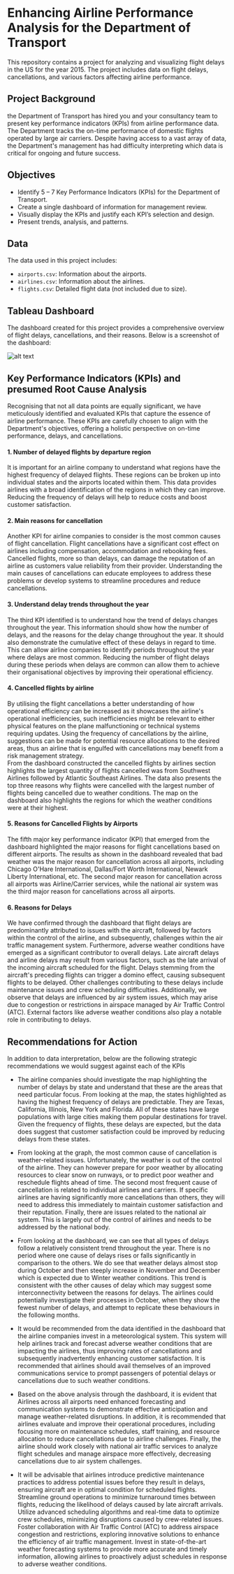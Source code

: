 # Enhancing Airline Performance Analysis for the Department of Transport
This repository contains a project for analyzing and visualizing flight delays in the US for the year 2015. The project includes data on flight delays, cancellations, and various factors affecting airline performance.

## Project Background
the Department of Transport has hired you and your consultancy team to present key performance indicators (KPIs) from airline performance data. The Department tracks the on-time performance of domestic flights operated by large air carriers. Despite having access to a vast array of data, the Department's management has had difficulty interpreting which data is critical for ongoing and future success.

## Objectives
- Identify 5 – 7 Key Performance Indicators (KPIs) for the Department of Transport.
- Create a single dashboard of information for management review.
- Visually display the KPIs and justify each KPI’s selection and design.
- Present trends, analysis, and patterns.

## Data
The data used in this project includes:
- `airports.csv`: Information about the airports.
- `airlines.csv`: Information about the airlines.
- `flights.csv`: Detailed flight data (not included due to size).

## Tableau Dashboard
The dashboard created for this project provides a comprehensive overview of flight delays, cancellations, and their reasons. Below is a screenshot of the dashboard:

![alt text][logo]

[logo]: dashboard/flightsdelaydashboard.png "Flights Delay Dashboard"

## Key Performance Indicators (KPIs) and presumed Root Cause Analysis
Recognising that not all data points are equally significant, we have meticulously identified and evaluated KPIs that capture the essence of airline performance. These KPIs are carefully chosen to align with the Department's objectives, offering a holistic perspective on on-time performance, delays, and cancellations.

#### 1. Number of delayed flights by departure region
It is important for an airline company to understand what regions have the highest frequency of delayed flights. These regions can be broken up into individual states and the airports located within them. This data provides airlines with a broad identification of the regions in which they can improve. Reducing the frequency of delays will help to reduce costs and boost customer satisfaction.

#### 2. Main reasons for cancellation
Another KPI for airline companies to consider is the most common causes of flight cancellation. Flight cancellations have a significant cost effect on airlines including compensation, accommodation and rebooking fees. Cancelled flights, more so than delays, can damage the reputation of an airline as customers value reliability from their provider. Understanding the main causes of cancellations can educate employees to address these problems or develop systems to streamline procedures and reduce cancellations.

#### 3. Understand delay trends throughout the year
The third KPI identified is to understand how the trend of delays changes throughout the year. This information should show how the number of delays, and the reasons for the delay change throughout the year. It should also demonstrate the cumulative effect of these delays in regard to time. This can allow airline companies to identify periods throughout the year where delays are most common. Reducing the number of flight delays during these periods when delays are common can allow them to achieve their organisational objectives by improving their operational efficiency.

#### 4. Cancelled flights by airline
By utilising the flight cancellations a better understanding of how operational efficiency can be increased as it showcases the airline's operational inefficiencies, such inefficiencies might be relevant to either physical features on the plane malfunctioning or technical systems requiring updates. Using the frequency of cancellations by the airline, suggestions can be made for potential resource allocations to the desired areas, thus an airline that is engulfed with cancellations may benefit from a risk management strategy.  
From the dashboard constructed the cancelled flights by airlines section highlights the largest quantity of flights cancelled was from Southwest Airlines followed by Atlantic Southeast Airlines. The data also presents the top three reasons why flights were cancelled with the largest number of flights being cancelled due to weather conditions. The map on the dashboard also highlights the regions for which the weather conditions were at their highest.

#### 5. Reasons for Cancelled Flights by Airports 
The fifth major key performance indicator (KPI) that emerged from the dashboard highlighted the major reasons for flight cancellations based on different airports. The results as shown in the dashboard revealed that bad weather was the major reason for cancellation across all airports, including Chicago O'Hare International, Dallas/Fort Worth International, Newark Liberty International, etc. The second major reason for cancellation across all airports was Airline/Carrier services, while the national air system was the third major reason for cancellations across all airports.  
 
#### 6. Reasons for Delays

We have confirmed through the dashboard that flight delays are predominantly attributed to issues with the aircraft, followed by factors within the control of the airline, and subsequently, challenges within the air traffic management system. Furthermore, adverse weather conditions have emerged as a significant contributor to overall delays.
Late aircraft delays and airline delays may result from various factors, such as the late arrival of the incoming aircraft scheduled for the flight. Delays stemming from the aircraft's preceding flights can trigger a domino effect, causing subsequent flights to be delayed. Other challenges contributing to these delays include maintenance issues and crew scheduling difficulties.
Additionally, we observe that delays are influenced by air system issues, which may arise due to congestion or restrictions in airspace managed by Air Traffic Control (ATC). External factors like adverse weather conditions also play a notable role in contributing to delays.

## Recommendations for Action
In addition to data interpretation, below are the following strategic recommendations we would suggest against each of the KPIs

- The airline companies should investigate the map highlighting the number of delays by state and understand that these are the areas that need particular focus. From looking at the map, the states highlighted as having the highest frequency of delays are predictable. They are Texas, California, Illinois, New York and Florida. All of these states have large populations with large cities making them popular destinations for travel. Given the frequency of flights, these delays are expected, but the data does suggest that customer satisfaction could be improved by reducing delays from these states.

- From looking at the graph, the most common cause of cancellation is weather-related issues. Unfortunately, the weather is out of the control of the airline. They can however prepare for poor weather by allocating resources to clear snow on runways, or to predict poor weather and reschedule flights ahead of time. The second most frequent cause of cancellation is related to individual airlines and carriers. If specific airlines are having significantly more cancellations than others, they will need to address this immediately to maintain customer satisfaction and their reputation. Finally, there are issues related to the national air system. This is largely out of the control of airlines and needs to be addressed by the national body.

- From looking at the dashboard, we can see that all types of delays follow a relatively consistent trend throughout the year. There is no period where one cause of delays rises or falls significantly in comparison to the others. We do see that weather delays almost stop during October and then steeply increase in November and December which is expected due to Winter weather conditions. This trend is consistent with the other causes of delay which may suggest some interconnectivity between the reasons for delays. The airlines could potentially investigate their processes in October, when they show the fewest number of delays, and attempt to replicate these behaviours in the following months.
 
- It would be recommended from the data identified in the dashboard that the airline companies invest in a meteorological system. This system will help airlines track and forecast adverse weather conditions that are impacting the airlines, thus improving rates of cancellations and subsequently inadvertently enhancing customer satisfaction. It is recommended that airlines should avail themselves of an improved communications service to prompt passengers of potential delays or cancellations due to such weather conditions.  
 
- Based on the above analysis through the dashboard, it is evident that Airlines across all airports need enhanced forecasting and communication systems to demonstrate effective anticipation and manage weather-related disruptions. In addition, it is recommended that airlines evaluate and improve their operational procedures, including focusing more on maintenance schedules, staff training, and resource allocation to reduce cancellations due to airline challenges. Finally, the airline should work closely with national air traffic services to analyze flight schedules and manage airspace more effectively, decreasing cancellations due to air system challenges. 

- It will be advisable that airlines introduce predictive maintenance practices to address potential issues before they result in delays, ensuring aircraft are in optimal condition for scheduled flights. Streamline ground operations to minimize turnaround times between flights, reducing the likelihood of delays caused by late aircraft arrivals. Utilize advanced scheduling algorithms and real-time data to optimize crew schedules, minimizing disruptions caused by crew-related issues. Foster collaboration with Air Traffic Control (ATC) to address airspace congestion and restrictions, exploring innovative solutions to enhance the efficiency of air traffic management. Invest in state-of-the-art weather forecasting systems to provide more accurate and timely information, allowing airlines to proactively adjust schedules in response to adverse weather conditions.



